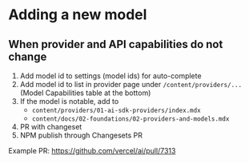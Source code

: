 # Adding a new model

## When provider and API capabilities do not change

1. Add model id to settings (model ids) for auto-complete
1. Add model id to list in provider page under `/content/providers/...` (Model Capabilities table at the bottom)
1. If the model is notable, add to
   - `content/providers/01-ai-sdk-providers/index.mdx`
   - `content/docs/02-foundations/02-providers-and-models.mdx`
1. PR with changeset
1. NPM publish through Changesets PR

Example PR: https://github.com/vercel/ai/pull/7313

